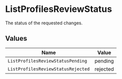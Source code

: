 # ListProfilesReviewStatus

The status of the requested changes.


## Values

| Name                               | Value                              |
| ---------------------------------- | ---------------------------------- |
| `ListProfilesReviewStatusPending`  | pending                            |
| `ListProfilesReviewStatusRejected` | rejected                           |